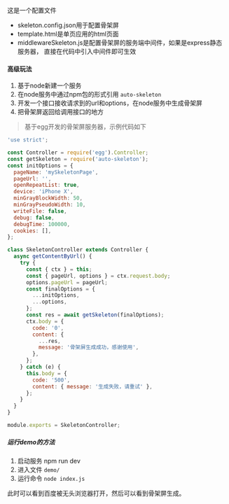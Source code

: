 这是一个配置文件

- skeleton.config.json用于配置骨架屏
- template.html是单页应用的html页面
- middlewareSkeleton.js是配置骨架屏的服务端中间件，如果是express静态服务器，
直接在代码中引入中间件即可生效

#### 高级玩法
1. 基于node新建一个服务
2. 在node服务中通过npm包的形式引用 `auto-skeleton`
3. 开发一个接口接收请求到的url和options，在node服务中生成骨架屏
4. 把骨架屏返回给调用接口的地方
> 基于egg开发的骨架屏服务器，示例代码如下
```jsx harmony
'use strict';

const Controller = require('egg').Controller;
const getSkeleton = require('auto-skeleton');
const initOptions = {
  pageName: 'mySkeletonPage',
  pageUrl: '',
  openRepeatList: true,
  device: 'iPhone X',
  minGrayBlockWidth: 50,
  minGrayPseudoWidth: 10,
  writeFile: false,
  debug: false,
  debugTime: 100000,
  cookies: [],
};

class SkeletonController extends Controller {
  async getContentByUrl() {
    try {
      const { ctx } = this;
      const { pageUrl, options } = ctx.request.body;
      options.pageUrl = pageUrl;
      const finalOptions = {
        ...initOptions,
        ...options,
      };
      const res = await getSkeleton(finalOptions);
      ctx.body = {
        code: '0',
        content: {
          ...res,
          message: '骨架屏生成成功，感谢使用',
        },
      };
    } catch (e) {
      this.body = {
        code: '500',
        content: { message: '生成失败，请重试' },
      };
    }
  }
}

module.exports = SkeletonController;

```

##### 运行demo的方法

1. 启动服务 npm run dev
2. 进入文件 `demo/`
3. 运行命令 `node index.js`

此时可以看到百度被无头浏览器打开，然后可以看到骨架屏生成。


